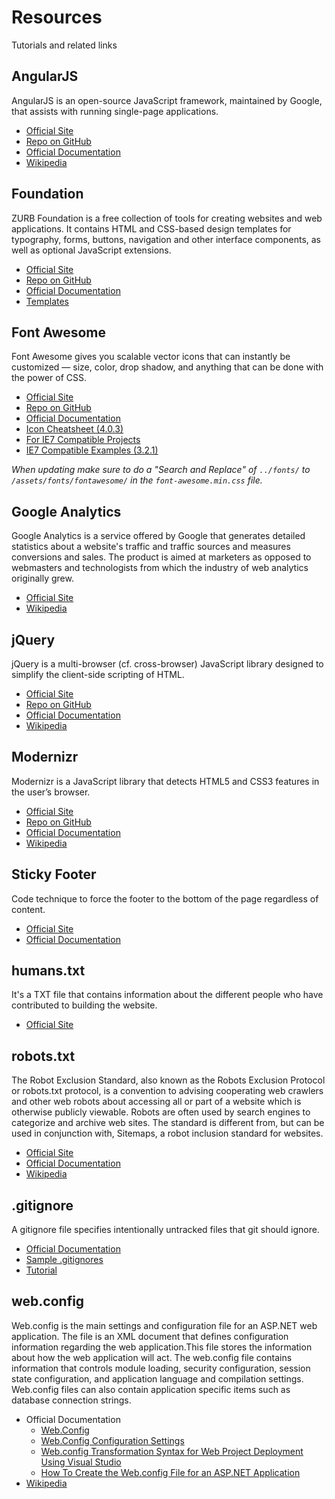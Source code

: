 Resources
============
Tutorials and related links


AngularJS
------------
AngularJS is an open-source JavaScript framework, maintained by Google, that assists with running single-page applications.

- [Official Site](http://angularjs.org/)
- [Repo on GitHub](https://github.com/angular)
- [Official Documentation](http://docs.angularjs.org/api)
- [Wikipedia](http://en.wikipedia.org/wiki/AngularJS)


Foundation 
------------
ZURB Foundation is a free collection of tools for creating websites and web applications. It contains HTML and CSS-based design templates for typography, forms, buttons, navigation and other interface components, as well as optional JavaScript extensions.

- [Official Site](http://foundation.zurb.com/)
- [Repo on GitHub](https://github.com/FortAwesome/Font-Awesome)
- [Official Documentation](http://foundation.zurb.com/docs/)
- [Templates](http://foundation.zurb.com/templates.php)

Font Awesome 
------------
Font Awesome gives you scalable vector icons that can instantly be customized — size, color, drop shadow, and anything that can be done with the power of CSS. 

- [Official Site](http://fontawesome.io/)
- [Repo on GitHub](https://github.com/FortAwesome/Font-Awesome)
- [Official Documentation](http://fontawesome.io/get-started/)
- [Icon Cheatsheet (4.0.3)](http://fortawesome.github.io/Font-Awesome/cheatsheet/)
- [For IE7 Compatible Projects](http://fontawesome.io/3.2.1/get-started/#need-ie7)
- [IE7 Compatible Examples (3.2.1)](http://fontawesome.io/3.2.1/examples/)

*When updating make sure to do a "Search and Replace" of `../fonts/` to `/assets/fonts/fontawesome/` in the `font-awesome.min.css` file.*

Google Analytics
------------
Google Analytics is a service offered by Google that generates detailed statistics about a website's traffic and traffic sources and measures conversions and sales. The product is aimed at marketers as opposed to webmasters and technologists from which the industry of web analytics originally grew.

- [Official Site](http://www.google.com/analytics/)
- [Wikipedia](http://en.wikipedia.org/wiki/Google_analytics)

jQuery
------------
jQuery is a multi-browser (cf. cross-browser) JavaScript library designed to simplify the client-side scripting of HTML.

- [Official Site](http://jquery.com/)
- [Repo on GitHub](https://github.com/jquery/jquery)
- [Official Documentation](http://api.jquery.com/)
- [Wikipedia](http://en.wikipedia.org/wiki/Jquery)

Modernizr
------------
Modernizr is a JavaScript library that detects HTML5 and CSS3 features in the user’s browser.

- [Official Site](http://modernizr.com/)
- [Repo on GitHub](https://github.com/Modernizr/Modernizr)
- [Official Documentation](http://modernizr.com/docs/)
- [Wikipedia](http://en.wikipedia.org/wiki/Modernizr)

Sticky Footer
------------
Code technique to force the footer to the bottom of the page regardless of content.

- [Official Site](http://www.cssstickyfooter.com/)
- [Official Documentation](http://www.cssstickyfooter.com/using-sticky-footer-code.html)

humans.txt
------------
It's a TXT file that contains information about the different people who have contributed to building the website.

- [Official Site](http://humanstxt.org/)

robots.txt
------------
The Robot Exclusion Standard, also known as the Robots Exclusion Protocol or robots.txt protocol, is a convention to advising cooperating web crawlers and other web robots about accessing all or part of a website which is otherwise publicly viewable. Robots are often used by search engines to categorize and archive web sites. The standard is different from, but can be used in conjunction with, Sitemaps, a robot inclusion standard for websites.

- [Official Site](http://www.robotstxt.org/)
- [Official Documentation](http://www.robotstxt.org/robotstxt.html)
- [Wikipedia](http://en.wikipedia.org/wiki/Robots_exclusion_standard)

.gitignore
------------
A gitignore file specifies intentionally untracked files that git should ignore. 

- [Official Documentation](https://www.kernel.org/pub/software/scm/git/docs/gitignore.html)
- [Sample .gitignores](https://github.com/github/gitignore)
- [Tutorial](http://git-scm.com/docs/gitignore)

web.config
------------
Web.config is the main settings and configuration file for an ASP.NET web application. The file is an XML document that defines configuration information regarding the web application.This file stores the information about how the web application will act. The web.config file contains information that controls module loading, security configuration, session state configuration, and application language and compilation settings. Web.config files can also contain application specific items such as database connection strings.

<ul>
	<li>
		Official Documentation
		<ul>
			<li><a href="http://msdn.microsoft.com/en-us/library/aa306178.aspx">Web.Config</a></li>
			<li><a href="http://msdn.microsoft.com/en-us/library/aa306178.aspx">Web.Config Configuration Settings</a></li>
			<li><a href="http://msdn.microsoft.com/en-us/library/dd465326.aspx">Web.config Transformation Syntax for Web Project Deployment Using Visual Studio</a></li>
			<li><a href="http://support.microsoft.com/kb/815179">How To Create the Web.config File for an ASP.NET Application</a></li>
		</ul>
	</li>
	<li><a href="http://en.wikipedia.org/wiki/Web.config">Wikipedia</a></li>
</ul>